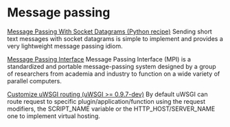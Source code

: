 # Message passing

[Message Passing With Socket Datagrams (Python recipe)](http://code.activestate.com/recipes/52218-message-passing-with-socket-datagrams/)
Sending short text messages with socket datagrams is simple to implement and provides a very lightweight message passing idiom.

[Message Passing Interface](http://en.wikipedia.org/wiki/Message_Passing_Interface) Message Passing Interface (MPI) is a standardized and portable message-passing system designed by a group of researchers from academia and industry to function on a wide variety of parallel computers. 

[Customize uWSGI routing (uWSGI >= 0.9.7-dev)](http://projects.unbit.it/uwsgi/wiki/CustomRouting) By default uWSGI can route request to specific plugin/application/function using the request modifiers, the SCRIPT_NAME variable or the HTTP_HOST/SERVER_NAME one to implement virtual hosting.



